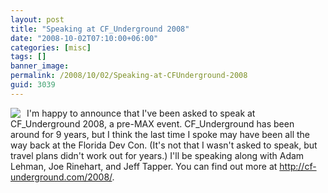 ```yaml
---
layout: post
title: "Speaking at CF_Underground 2008"
date: "2008-10-02T07:10:00+06:00"
categories: [misc]
tags: []
banner_image: 
permalink: /2008/10/02/Speaking-at-CFUnderground-2008
guid: 3039
---
```


<img src="https://static.raymondcamden.com/images/cfjedi//cf_underground_speaker.gif" align="left" style="margin-right:10px"> I'm happy to announce that I've been asked to speak at CF_Underground 2008, a pre-MAX event. CF_Underground has been around for 9 years, but I think the last time I spoke may have been all the way back at the Florida Dev Con. (It's not that I wasn't asked to speak, but travel plans didn't work out for years.) I'll be speaking along with Adam Lehman, Joe Rinehart, and Jeff Tapper. You can find out more at <a href="http://cf-underground.com/2008/">http://cf-underground.com/2008/</a>.